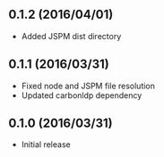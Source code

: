 ## 0.1.2 (2016/04/01)
- Added JSPM dist directory

## 0.1.1 (2016/03/31)
- Fixed node and JSPM file resolution
- Updated carbonldp dependency

## 0.1.0 (2016/03/31)
- Initial release